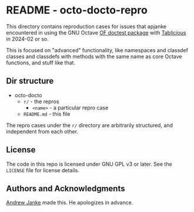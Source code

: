 # README - octo-docto-repro

This directory contains reproduction cases for issues that apjanke encountered in using the
GNU Octave [OF doctest package](https://github.com/gnu-octave/octave-doctest/) with
[Tablicious](https://github.com/apjanke/octave-tablicious) in 2024-02 or so.

This is focused on "advanced" functionality, like namespaces and classdef classes and
classdefs with methods with the same name as core Octave functions, and stuff like that.

## Dir structure

* octo-docto
  * `r/` - the repros
    * `<name>` - a particular repro case
  * `README.md` - this file

The repro cases under the `r/` directory are arbitrarily structured, and independent from each other.

## License

The code in this repo is licensed under GNU GPL v3 or later. See the `LICENSE` file for license details.

## Authors and Acknowledgments

[Andrew Janke](https://github.com/apjanke) made this. He apologizes in advance.
